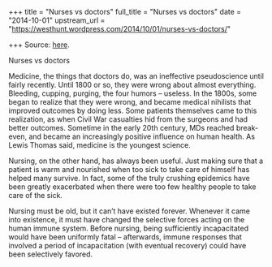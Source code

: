 +++
title = "Nurses vs doctors"
full_title = "Nurses vs doctors"
date = "2014-10-01"
upstream_url = "https://westhunt.wordpress.com/2014/10/01/nurses-vs-doctors/"

+++
Source: [here](https://westhunt.wordpress.com/2014/10/01/nurses-vs-doctors/).

Nurses vs doctors

Medicine, the things that doctors do, was an ineffective pseudoscience
until fairly recently. Until 1800 or so, they were wrong about almost
everything. Bleeding, cupping, purging, the four humors – useless.  In
the 1800s, some began to realize that they were wrong, and became
medical nihilists that improved outcomes by doing less. Some patients
themselves came to this realization, as when Civil War casualties hid
from the surgeons and had better outcomes. Sometime in the early 20th
century, MDs reached break-even, and became an increasingly positive
influence on human health. As Lewis Thomas said, medicine is the
youngest science.

Nursing, on the other hand, has always been useful. Just making sure
that a patient is warm and nourished when too sick to take care of
himself has helped many survive. In fact, some of the truly crushing
epidemics have been greatly exacerbated when there were too few healthy
people to take care of the sick.

Nursing must be old, but it can’t have existed forever. Whenever it
came into existence, it must have changed the selective forces acting on
the human immune system. Before nursing, being sufficiently
incapacitated would have been uniformly fatal – afterwards, immune
responses that involved a period of incapacitation (with eventual
recovery) could have been selectively favored.

